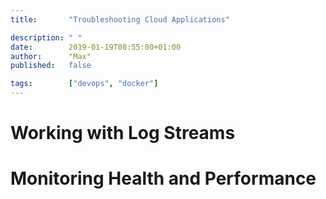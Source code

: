 ```yaml
---
title:       "Troubleshooting Cloud Applications"

description: " "
date:        2019-01-19T08:55:00+01:00
author:      "Max"
published:   false

tags:        ["devops", "docker"]
---
```


# Working with Log Streams

# Monitoring Health and Performance
